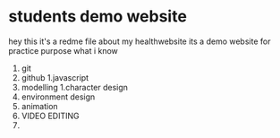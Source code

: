 # students demo website
hey this it's a redme file about my healthwebsite its a demo website for practice purpose
what i know 
1. git
1. github 
1.javascript
1. modelling
1.character design
1. environment design
1. animation
1. VIDEO EDITING
2. 
